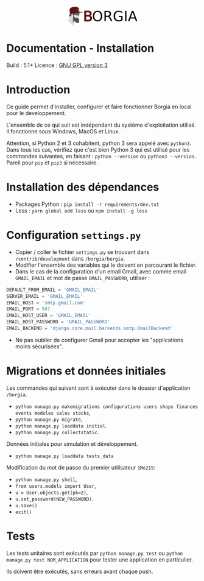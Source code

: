 <p align="center">
   <img src="./img/borgia-logo-light.png" />
</p>

# Documentation - Installation

Build : 5.1+
Licence : [GNU GPL version 3](https://github.com/borgia-app/Borgia/blob/master/license.txt)

# Introduction

Ce guide permet d'installer, configurer et faire fonctionner Borgia en local pour le developpement.

L'ensemble de ce qui suit est indépendant du système d'exploitation utilisé. Il fonctionne sous Windows, MacOS et Linux.

Attention, si Python 2 et 3 cohabitent, python 3 sera appelé avec `python3`. Dans tous les cas, vérifiez que c'est bien Python 3 qui est utilisé pour les commandes suivantes, en faisant : `python --version` ou `python3 --version`. Pareil pour `pip` et `pip3` si nécessaire.

# Installation des dépendances

-   Packages Python : `pip install -r requirements/dev.txt`
-   Less : `yarn global add less` ou `npm install -g less`

# Configuration `settings.py`

-   Copier / coller le fichier `settings.py` se trouvant dans `/contrib/development` dans `/borgia/borgia`.
-   Modifier l'ensemble des variables qui le doivent en parcourant le fichier.
-   Dans le cas de la configuration d'un email Gmail, avec comme email `GMAIL_EMAIL` et mot de passe `GMAIL_PASSWORD`, utiliser :

```python
DEFAULT_FROM_EMAIL = 'GMAIL_EMAIL'
SERVER_EMAIL = 'GMAIL_EMAIL'
EMAIL_HOST = 'smtp.gmail.com'
EMAIL_PORT = 587
EMAIL_HOST_USER = 'GMAIL_EMAIL'
EMAIL_HOST_PASSWORD = 'GMAIL_PASSWORD'
EMAIL_BACKEND = 'django.core.mail.backends.smtp.EmailBackend'
```

-   Ne pas oublier de configurer Gmail pour accepter les "applications moins sécurisées".

# Migrations et données initiales

Les commandes qui suivent sont à exécuter dans le dossier d'application `/borgia`.

-   `python manage.py makemigrations configurations users shops finances events modules sales stocks`,
-   `python manage.py migrate`,
-   `python manage.py loaddata initial`.
-   `python manage.py collectstatic`.

Données initiales pour simulation et développement.

-   `python manage.py loaddata tests_data`

Modification du mot de passe du premier utilisateur `1Me215`:

-   `python manage.py shell`,
-   `from users.models import User`,
-   `u = User.objects.get(pk=2)`,
-   `u.set_password(NEW_PASSWORD)`.
-   `u.save()`
-   `exit()`

# Tests

Les tests unitaires sont exécutés par `python manage.py test` ou `python manage.py test NOM_APPLICATION` pour tester une application en particulier.

Ils doivent être exécutés, sans erreurs avant chaque push.
